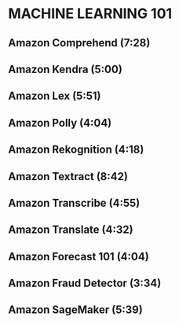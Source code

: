 # MACHINE LEARNING 101

## Amazon Comprehend (7:28)

## Amazon Kendra (5:00)

## Amazon Lex (5:51)

## Amazon Polly (4:04)

## Amazon Rekognition (4:18)

## Amazon Textract (8:42)

## Amazon Transcribe (4:55)

## Amazon Translate (4:32)

## Amazon Forecast 101 (4:04)

## Amazon Fraud Detector (3:34)

## Amazon SageMaker (5:39)
